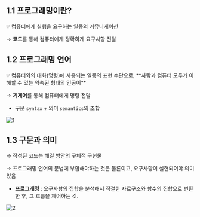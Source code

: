 ## 1.1 프로그래밍이란?

<aside>
💡 컴퓨터에게 실행을 요구하는 일종의 커뮤니케이션
</aside>

→ **코드**를 통해 컴퓨터에게 정확하게 요구사항 전달

## 1.2 프로그래밍 언어

<aside>
💡 컴퓨터와의 대화(명령)에 사용되는 일종의 표현 수단으로, **사람과 컴퓨터 모두가 이해할 수 있는 약속된 형태의 인공어**

</aside>

→ **기계어**를 통해 컴퓨터에게 명령 전달

- 구문 `syntax` + 의미 `semantics`의 조합

![1](https://user-images.githubusercontent.com/55246584/147935640-0f2ef44c-425b-4683-b3a9-83cfadbbafc7.png)

## 1.3 구문과 의미

→ 작성된 코드는 해결 방안의 구체적 구현물

→ 프로그래밍 언어의 문법에 부합해야하는 것은 물론이고, 요구사항이 실현되어야 의미있음

- **프로그래밍** : 요구사항의 집합을 분석해서 적절한 자료구조와 함수의 집합으로 변환한 후,
  그 흐름을 제어하는 것.

![2](https://user-images.githubusercontent.com/55246584/147935769-38fb5ddf-3e8d-4264-8fc5-6cda629a816b.png)
